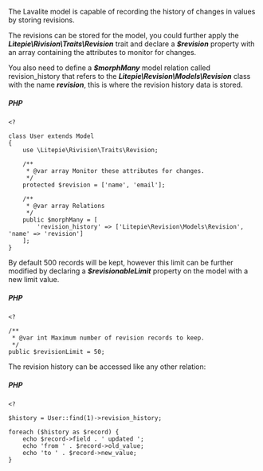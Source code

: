 
The Lavalite model is capable of recording the history of changes in values by storing revisions. 

The revisions can be stored for the model, you could further apply the ***Litepie\Rivision\Traits\Revision*** trait and declare a ***$revision*** property with an array containing the attributes to monitor for changes. 

You also need to define a ***$morphMany*** model relation called revision_history that refers to the ***Litepie\Revision\Models\Revision*** class with the name ***revision***, this is where the revision history data is stored.
##### PHP
```
<?

class User extends Model
{
    use \Litepie\Rivision\Traits\Revision;

    /**
     * @var array Monitor these attributes for changes.
     */
    protected $revision = ['name', 'email'];

    /**
     * @var array Relations
     */
    public $morphMany = [
        'revision_history' => ['Litepie\Revision\Models\Revision', 'name' => 'revision']
    ];
}
```
By default 500 records will be kept, however this limit can be further modified by declaring a ***$revisionableLimit*** property on the model with a new limit value.
##### PHP
```
<?

/**
 * @var int Maximum number of revision records to keep.
 */
public $revisionLimit = 50;
```
The revision history can be accessed like any other relation:
##### PHP
```
<?

$history = User::find(1)->revision_history;

foreach ($history as $record) {
    echo $record->field . ' updated ';
    echo 'from ' . $record->old_value;
    echo 'to ' . $record->new_value;
}
```

